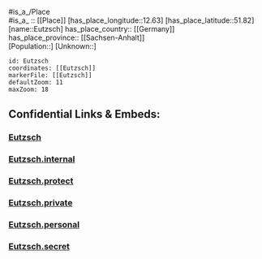 ﻿---
location: [51.82,12.63] 
mapzoom: [7,12] 
mapmarker: city 
type: City
tags:
- geo/City


SpocWebEntityId: 30098
isDeleted: false
confidential: public

---
#is_a_/Place  
#is_a_ :: [[Place]] 
[has_place_longitude::12.63] 
[has_place_latitude::51.82] 
[name::Eutzsch] 
has_place_country:: [[Germany]]  
has_place_province:: [[Sachsen-Anhalt]]  
[Population::] 
[Unknown::] 


```leaflet
id: Eutzsch
coordinates: [[Eutzsch]] 
markerFile: [[Eutzsch]] 
defaultZoom: 11 
maxZoom: 18
```


## Confidential Links & Embeds: 

### [Eutzsch](/_public/Earth/Continent/Europe/Europe~Central/Germany/Germany~East/Sachsen-Anhalt/counties~SA/Wittenberg/cities~Wittenberg/Kemberg/City/Eutzsch.md) 

### [Eutzsch.internal](/_internal/Earth/Continent/Europe/Europe~Central/Germany/Germany~East/Sachsen-Anhalt/counties~SA/Wittenberg/cities~Wittenberg/Kemberg/City/Eutzsch.internal.md) 

### [Eutzsch.protect](/_protect/Earth/Continent/Europe/Europe~Central/Germany/Germany~East/Sachsen-Anhalt/counties~SA/Wittenberg/cities~Wittenberg/Kemberg/City/Eutzsch.protect.md) 

### [Eutzsch.private](/_private/Earth/Continent/Europe/Europe~Central/Germany/Germany~East/Sachsen-Anhalt/counties~SA/Wittenberg/cities~Wittenberg/Kemberg/City/Eutzsch.private.md) 

### [Eutzsch.personal](/_personal/Earth/Continent/Europe/Europe~Central/Germany/Germany~East/Sachsen-Anhalt/counties~SA/Wittenberg/cities~Wittenberg/Kemberg/City/Eutzsch.personal.md) 

### [Eutzsch.secret](/_secret/Earth/Continent/Europe/Europe~Central/Germany/Germany~East/Sachsen-Anhalt/counties~SA/Wittenberg/cities~Wittenberg/Kemberg/City/Eutzsch.secret.md) 
